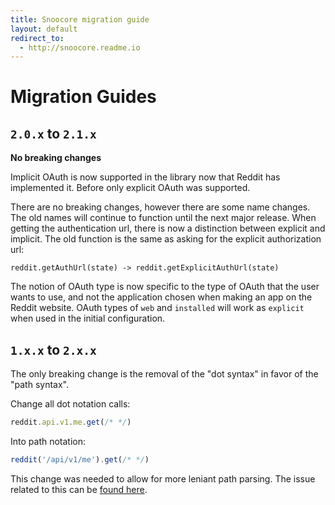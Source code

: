 ```yaml
---
title: Snoocore migration guide
layout: default
redirect_to:
  - http://snoocore.readme.io
---
```


# Migration Guides

## `2.0.x` to `2.1.x`

**No breaking changes**

Implicit OAuth is now supported in the library now that Reddit has implemented it. Before only explicit OAuth was supported.

There are no breaking changes, however there are some name changes. The old names will continue to function until the next major release. When getting the authentication url, there is now a distinction between explicit and implicit. The old function is the same as asking for the explicit authorization url:

`reddit.getAuthUrl(state) -> reddit.getExplicitAuthUrl(state)`

The notion of OAuth type is now specific to the type of OAuth that the user wants to use, and not the application chosen when making an app on the Reddit website. OAuth types of `web` and `installed` will work as `explicit` when used in the initial configuration.

## `1.x.x` to `2.x.x`

The only breaking change is the removal of the "dot syntax" in favor of the "path syntax".

Change all dot notation calls:

```javascript
reddit.api.v1.me.get(/* */)
```

Into path notation:

```javascript
reddit('/api/v1/me').get(/* */)
```

This change was needed to allow for more leniant path parsing. The issue related to this can be [found here](https://github.com/trevorsenior/snoocore/issues/68).
